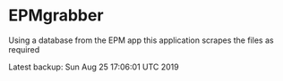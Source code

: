 # EPMgrabber
Using a database from the EPM app this application scrapes the files as required


Latest backup: Sun Aug 25 17:06:01 UTC 2019
